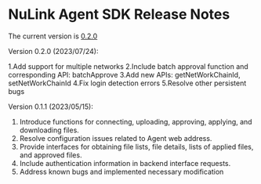 # NuLink Agent SDK Release Notes

The current version is  [0.2.0](https://github.com/NuLink-network/nulink-web-agent-sdk/releases/tag/v_0.2.0)

Version 0.2.0 (2023/07/24):

1.Add support for multiple networks
2.Include batch approval function and corresponding API: batchApprove
3.Add new APIs: getNetWorkChainId, setNetWorkChainId
4.Fix login detection errors
5.Resolve other persistent bugs

Version 0.1.1 (2023/05/15):

1. Introduce functions for connecting, uploading, approving, applying, and downloading files.
2. Resolve configuration issues related to Agent web address.
3. Provide interfaces for obtaining file lists, file details, lists of applied files, and approved files.
4. Include authentication information in backend interface requests.
5. Address known bugs and implemented necessary modification
